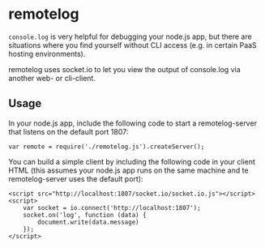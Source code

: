 # remotelog #


`console.log` is very helpful for debugging your node.js app, but there are situations where you find yourself without CLI access (e.g. in certain PaaS hosting environments).

remotelog uses socket.io to let you view the output of console.log via another web- or cli-client.

## Usage ##
In your node.js app, include the following code to start a remotelog-server that listens on the default port 1807:

	var remote = require('./remotelog.js').createServer();
	
You can build a simple client by including the following code in your client HTML (this assumes your node.js app runs on the same machine and te remotelog-server uses the default port):

	<script src="http://localhost:1807/socket.io/socket.io.js"></script>
	<script>
		var socket = io.connect('http://localhost:1807');
	  	socket.on('log', function (data) {
			document.write(data.message)
		});
	</script>


